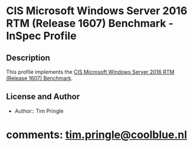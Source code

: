 # CIS Microsoft Windows Server 2016 RTM (Release 1607) Benchmark - InSpec Profile

## Description
This profile implements the [CIS Microsoft Windows Server 2016 RTM (Release 1607) Benchmark](https://www.cisecurity.org/benchmark/microsoft_windows_server/).

## License and Author

* Author::   Tim Pringle
# comments:  <tim.pringle@coolblue.nl>
